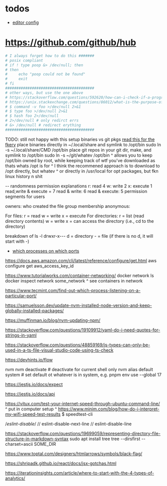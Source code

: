 # todos

- [editor config](https://github.com/editorconfig/editorconfig/wiki/EditorConfig-Properties)

# <https://github.com/github/hub>

```sh
# I always forget how to do this #######
# posix compliant
# if ! type poop &> /dev/null; then
# then
#     echo "poop could not be found"
#     exit
# fi
########################################
# other ways, but use the one above
# https://stackoverflow.com/questions/592620/how-can-i-check-if-a-program-exists-from-a-bash-script
# https://unix.stackexchange.com/questions/86012/what-is-the-purpose-of-the-hash-command
# $ command -v foo >/dev/null 2>&1
# $ type foo >/dev/null 2>&1
# $ hash foo 2>/dev/null
# 2>/dev/null # only redirct errs
# &> /dev/null # redirect erything
########################################
```

TODO: still not happy with this setup
binaries vs git pkgs
  [read this for the fkery](https://unix.stackexchange.com/questions/11544/what-is-the-difference-between-opt-and-usr-local)
  place binaries directly in ~/.local/share and symlink to /opt/bin
    sudo ln -s ~/.local/share/CMD /opt/bin
  place git repos in your git dir, make, and symlink to /opt/bin
    sudo ln -s ~/git/whatev /opt/bin
  ^ allows you to keep /opt/bin owned by root, while keeping track of wtf you've downloaded as thats whats /opt is for
  ^ I think the recommened approach is to download to /opt directly, but whatev
  ^ or directly in /usr/local for opt packages, but fkn linux history n shit

-- randomness
permission explanations
   r: read 4
   w: write 2
   x: execute 1
    read,write & execute = 7
    read & write: 6
    read & execute: 5
  permission segments for users

   owners: who created the file
   group membership
   anonymous:

   For files:
    r = read
    w = write
    x = execute
   For directories:
    r = list (read directory contents)
    w = write
    x = can access the directory (i.e., cd to the directory)

  breakdown of ls -l
   drwxr-x---
    d = directory
    - = file (if there is no d, it will start with -)

- [which processes on which ports](https://www.tecmint.com/find-out-which-process-listening-on-a-particular-port/)

<https://docs.aws.amazon.com/cli/latest/reference/configure/get.html>
aws configure get aws_access_key_id

<https://www.tutorialworks.com/container-networking/>
docker network ls
docker inspect network some_network
^ see containers in network

<https://www.tecmint.com/find-out-which-process-listening-on-a-particular-port/>

<https://samuelsson.dev/update-nvm-installed-node-version-and-keep-globally-installed-packages/>

<https://muffinman.io/blog/nvm-updating-npm/>

<https://stackoverflow.com/questions/19109912/yaml-do-i-need-quotes-for-strings-in-yaml>

<https://stackoverflow.com/questions/48859169/js-types-can-only-be-used-in-a-ts-file-visual-studio-code-using-ts-check>

<https://devhints.io/flow>

nvm
  nvm deactivate # deactivate for current shell only
  nvm alias default system # set default ot whatever is in system, e.g. pnpm env use --global 17

<https://jestjs.io/docs/expect>

<https://jestjs.io/docs/api>

<https://vitux.com/test-your-internet-speed-through-ubuntu-command-line/>
  ^ put in computer setup
  ^ <https://www.minim.com/blog/how-do-i-interpret-my-wifi-speed-test-results>
  $ speedtest-cli

/*eslint-disable*/
// eslint-disable-next-line
// eslint-disable-line

<https://stackoverflow.com/questions/19699059/representing-directory-file-structure-in-markdown-syntax>
sudo apt install tree
tree --dirsfirst --charset=ascii SOME_DIR

<https://www.toptal.com/designers/htmlarrows/symbols/black-flag/>

<https://shripadk.github.io/react/docs/jsx-gotchas.html>

<https://iterationinsights.com/article/where-to-start-with-the-4-types-of-analytics/>
